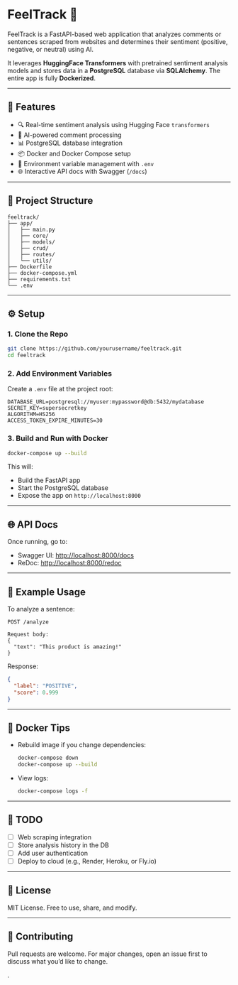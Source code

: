 # FeelTrack 🎯

FeelTrack is a FastAPI-based web application that analyzes comments or sentences scraped from websites and determines their sentiment (positive, negative, or neutral) using AI.

It leverages **HuggingFace Transformers** with pretrained sentiment analysis models and stores data in a **PostgreSQL** database via **SQLAlchemy**. The entire app is fully **Dockerized**.

---

## 🚀 Features

- 🔍 Real-time sentiment analysis using Hugging Face `transformers`
- 🧠 AI-powered comment processing
- 📊 PostgreSQL database integration
- 📦 Docker and Docker Compose setup
- 🔐 Environment variable management with `.env`
- 🌐 Interactive API docs with Swagger (`/docs`)

---

## 📁 Project Structure

```
feeltrack/
├── app/
│   ├── main.py
│   ├── core/
│   ├── models/
│   ├── crud/
│   ├── routes/
│   └── utils/
├── Dockerfile
├── docker-compose.yml
├── requirements.txt
└── .env
```

---

## ⚙️ Setup

### 1. Clone the Repo

```bash
git clone https://github.com/yourusername/feeltrack.git
cd feeltrack
```

### 2. Add Environment Variables

Create a `.env` file at the project root:

```env
DATABASE_URL=postgresql://myuser:mypassword@db:5432/mydatabase
SECRET_KEY=supersecretkey
ALGORITHM=HS256
ACCESS_TOKEN_EXPIRE_MINUTES=30
```

### 3. Build and Run with Docker

```bash
docker-compose up --build
```

This will:

- Build the FastAPI app
- Start the PostgreSQL database
- Expose the app on `http://localhost:8000`

---

## 🌐 API Docs

Once running, go to:

- Swagger UI: [http://localhost:8000/docs](http://localhost:8000/docs)
- ReDoc: [http://localhost:8000/redoc](http://localhost:8000/redoc)

---

## 🧪 Example Usage

To analyze a sentence:

```http
POST /analyze

Request body:
{
  "text": "This product is amazing!"
}
```

Response:

```json
{
  "label": "POSITIVE",
  "score": 0.999
}
```

---

## 🐳 Docker Tips

- Rebuild image if you change dependencies:

  ```bash
  docker-compose down
  docker-compose up --build
  ```

- View logs:

  ```bash
  docker-compose logs -f
  ```

---

## 📌 TODO

- [ ] Web scraping integration
- [ ] Store analysis history in the DB
- [ ] Add user authentication
- [ ] Deploy to cloud (e.g., Render, Heroku, or Fly.io)

---

## 📃 License

MIT License. Free to use, share, and modify.

---

## 🤝 Contributing

Pull requests are welcome. For major changes, open an issue first to discuss what you’d like to change.


.